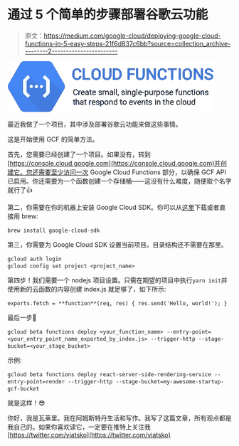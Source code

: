 # 通过 5 个简单的步骤部署谷歌云功能

> 原文：<https://medium.com/google-cloud/deploying-google-cloud-functions-in-5-easy-steps-21f6d837c6bb?source=collection_archive---------2----------------------->

![](img/75d0da55912af21f7ab01580709a78a5.png)

最近我做了一个项目，其中涉及部署谷歌云功能来做这些事情。

这是开始使用 GCF 的简单方法。

首先，您需要已经创建了一个项目。如果没有，转到[https://console.cloud.google.com](https://console.cloud.google.com)并创建它。您还需要至少访问一次 Google Cloud Functions 部分，以确保 GCF API 已启用。你还需要为一个函数创建一个存储桶——这没有什么难度，随便取个名字就行了👍

第二，你需要在你的机器上安装 Google Cloud SDK。你可以从[这里](https://cloud.google.com/sdk/)下载或者直接用 brew:

```
brew install google-cloud-sdk
```

第三，你需要为 Google Cloud SDK 设置当前项目。目录结构还不需要在那里。

```
gcloud auth login
gcloud config set project <project_name>
```

第四步！我们需要一个 nodejs 项目设置。只需在期望的项目中执行`yarn init`并使用新的云函数的内容创建 index.js 就足够了，如下所示:

```
exports.fetch = **function**(req, res) { res.send('Hello, world!'); }
```

最后一步🎉

```
gcloud beta functions deploy <your_function_name> --entry-point=<your_entry_point_name_exported_by_index.js> --trigger-http --stage-bucket=<your_stage_bucket>
```

示例:

```
gcloud beta functions deploy react-server-side-rendering-service --entry-point=render --trigger-http --stage-bucket=my-awesome-startup-gcf-bucket
```

就是这样！😎

你好，我是瓦莱里。我在阿姆斯特丹生活和写作。我写了这篇文章，所有观点都是我自己的。如果你喜欢读它，一定要在推特上关注我[https://twitter.com/viatsko](https://twitter.com/viatsko)